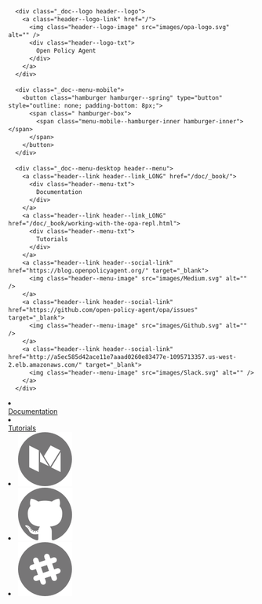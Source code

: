 <nav class="_doc--header">
  <div class="header _doc--container">

      <div class="_doc--logo header--logo">
        <a class="header--logo-link" href="/">
          <img class="header--logo-image" src="images/opa-logo.svg"  alt="" />
          <div class="header--logo-txt">
            Open Policy Agent
          </div>
        </a>
      </div>

      <div class="_doc--menu-mobile">
        <button class="hamburger hamburger--spring" type="button" style="outline: none; padding-bottom: 8px;">
          <span class=" hamburger-box">
            <span class="menu-mobile--hamburger-inner hamburger-inner"></span>
          </span>
        </button>
      </div>

      <div class="_doc--menu-desktop header--menu">
        <a class="header--link header--link_LONG" href="/doc/_book/">
          <div class="header--menu-txt">
            Documentation
          </div>
        </a>
        <a class="header--link header--link_LONG" href="/doc/_book/working-with-the-opa-repl.html">
          <div class="header--menu-txt">
            Tutorials
          </div>
        </a>
        <a class="header--link header--social-link" href="https://blog.openpolicyagent.org/" target="_blank">
          <img class="header--menu-image" src="images/Medium.svg" alt="" />
        </a>
        <a class="header--link header--social-link" href="https://github.com/open-policy-agent/opa/issues" target="_blank">
          <img class="header--menu-image" src="images/Github.svg" alt="" />
        </a>
        <a class="header--link header--social-link" href="http://a5ec585d42ace11e7aaad0260e83477e-1095713357.us-west-2.elb.amazonaws.com/" target="_blank">
          <img class="header--menu-image" src="images/Slack.svg" alt="" />
        </a>
      </div>

  </div>
</nav>

<nav class="_doc--hamburger-menu-container">

  <a class="header--hamburger-menu-link" href="/doc/_book">
    <li class="header--hamburger-menu-item">
      <div class="header--menu-txt">
        Documentation
      </div>
    </li>
  </a>

  <a class="header--hamburger-menu-link" href="/doc/_book/working-with-the-opa-repl.html">
    <li class="header--hamburger-menu-item">
      <div class="header--menu-txt">
        Tutorials
      </div>
    </li>
  </a>

  <a class="header--hamburger-menu-link" href="https://blog.openpolicyagent.org/" target="_blank">
    <li class="header--hamburger-menu-item">
      <img class="header--menu-image" src="images/Medium.svg" alt="" />
    </li>
  </a>

  <a class="header--hamburger-menu-link" href="https://github.com/open-policy-agent/opa/issues" target="_blank">
    <li class="header--hamburger-menu-item">
      <img class="header--menu-image" src="images/Github.svg" alt="" />
    </li>
  </a>

  <a class="header--hamburger-menu-link" href="http://a5ec585d42ace11e7aaad0260e83477e-1095713357.us-west-2.elb.amazonaws.com/" target="_blank">
    <li class="header--hamburger-menu-item">
      <img class="header--menu-image" src="images/Slack.svg" alt="" />
    </li>
  </a>


</nav>
